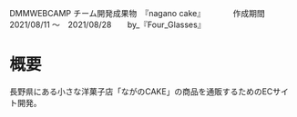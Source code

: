 DMMWEBCAMP チーム開発成果物　『nagano cake』　　　　作成期間　2021/08/11 〜　2021/08/28　　by_『Four_Glasses』

# 概要

長野県にある小さな洋菓子店「ながのCAKE」の商品を通販するためのECサイト開発。

